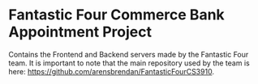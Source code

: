 # Fantastic Four Commerce Bank Appointment Project 
Contains the Frontend and Backend servers made by the Fantastic Four team.
It is important to note that the main repository used by the team is here: https://github.com/arensbrendan/FantasticFourCS3910.

